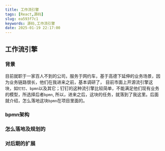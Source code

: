 ```yaml
---
title: 工作流引擎
tags: [React,源码]
slug: ea593f7c1
keywords: 源码,工作流引擎
date: 2025-01-19 22:17:00
---
```


## 工作流引擎

### 背景

目前就职于一家百人不到的公司，服务于网约车，基于高德下延伸的业务场景，因为业务链路很长，他们在我进来之前，基本调研了，
目前市面上开源流引擎这块，如`钉钉`、`bpmn`以及其它；钉钉的这种流引擎比较简单，不能满足他们现有业务的模型，所选择后者`bpmn`,
所以，进来之后，这块的任务，就落到了我这里。后面就介绍，怎么落地这块`bpmn`在项目里面的。

### bpmn架构

### 怎么落地及规划的

### 对后期的扩展

